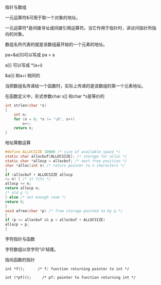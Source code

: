 指针与数组

一元运算符&可用于取一个对象的地址。

一元运算符*是间接寻址或间接引用运算符。当它作用于指针时，讲访问指针所指向的对象。

数组名所代表的就是该数组最开始的一个元素的地址。

pa=&a[0]可以写成 pa = a

a[i]  可以写成  *(a+i)

&a[i] 和a+i 相同的

当把数组名传递给一个函数时，实际上传递的是该数组的第一个元素地址。

在函数定义中，形式参数char s[] 和char *s是等价的 

```c
int strlen(char *s)
{
    int n;
    for (n = 0; *s != '\0', s++)
    	n++;
    return n;
}
```

地址算数运算

```c
#define ALLOCSIZE 10000 /* size of available space */
static char allocbuf[ALLOCSIZE]; /* storage for alloc */
static char *allocp = allocbuf; /* next free position */
char *alloc(int n) /* return pointer to n characters */
{
if (allocbuf + ALLOCSIZE allocp
>= n) { /* it fits */
allocp += n;
return allocp n;
/* old p */
} else /* not enough room */
return 0;
}
void afree(char *p) /* free storage pointed to by p */
{
if (p >= allocbuf && p < allocbuf + ALLOCSIZE)
allocp = p;
}
```

字符指针与函数

字符数组以空字符‘\0’结尾。

指向函数的指针

```
int *f();      /* f: function returning pointer to int */

int (*pf)();     /* pf: pointer to function returning int */
```

